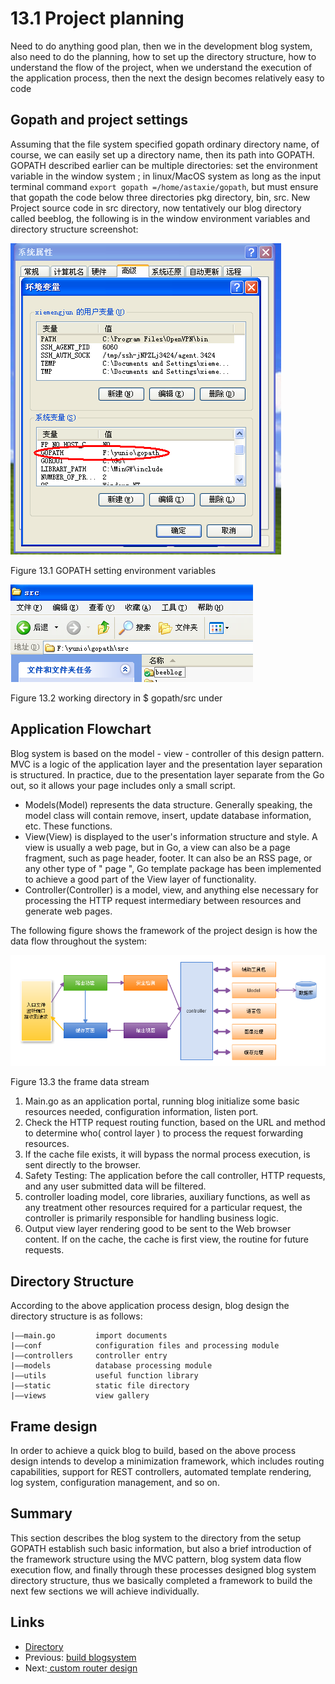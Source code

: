 # 13.1 Project planning
Need to do anything good plan, then we in the development blog system, also need to do the planning, how to set up the directory structure, how to understand the flow of the project, when we understand the execution of the application process, then the next the design becomes relatively easy to code

## Gopath and project settings
Assuming that the file system specified gopath ordinary directory name, of course, we can easily set up a directory name, then its path into GOPATH. GOPATH described earlier can be multiple directories: set the environment variable in the window system ; in linux/MacOS system as long as the input terminal command `export gopath =/home/astaxie/gopath`, but must ensure that gopath the code below three directories pkg directory, bin, src. New Project source code in src directory, now tentatively our blog directory called beeblog, the following is in the window environment variables and directory structure screenshot:

![](images/13.1.gopath.png?raw=true)

Figure 13.1 GOPATH setting environment variables

![](images/13.1.gopath2.png?raw=true)

Figure 13.2 working directory in $ gopath/src under

## Application Flowchart
Blog system is based on the model - view - controller of this design pattern. MVC is a logic of the application layer and the presentation layer separation is structured. In practice, due to the presentation layer separate from the Go out, so it allows your page includes only a small script.

- Models(Model) represents the data structure. Generally speaking, the model class will contain remove, insert, update database information, etc. These functions.
- View(View) is displayed to the user's information structure and style. A view is usually a web page, but in Go, a view can also be a page fragment, such as page header, footer. It can also be an RSS page, or any other type of " page ", Go template package has been implemented to achieve a good part of the View layer of functionality.
- Controller(Controller) is a model, view, and anything else necessary for processing the HTTP request intermediary between resources and generate web pages.

The following figure shows the framework of the project design is how the data flow throughout the system:

![](images/13.1.flow.png?raw=true)

Figure 13.3 the frame data stream

1. Main.go as an application portal, running blog initialize some basic resources needed, configuration information, listen port.
2. Check the HTTP request routing function, based on the URL and method to determine who( control layer ) to process the request forwarding resources.
3. If the cache file exists, it will bypass the normal process execution, is sent directly to the browser.
4. Safety Testing: The application before the call controller, HTTP requests, and any user submitted data will be filtered.
5. controller loading model, core libraries, auxiliary functions, as well as any treatment other resources required for a particular request, the controller is primarily responsible for handling business logic.
6. Output view layer rendering good to be sent to the Web browser content. If on the cache, the cache is first view, the routine for future requests.

## Directory Structure
According to the above application process design, blog design the directory structure is as follows:

	|——main.go         import documents
	|——conf            configuration files and processing module
	|——controllers     controller entry
	|——models          database processing module
	|——utils           useful function library
	|——static          static file directory
    |——views           view gallery

## Frame design
In order to achieve a quick blog to build, based on the above process design intends to develop a minimization framework, which includes routing capabilities, support for REST controllers, automated template rendering, log system, configuration management, and so on.

## Summary
This section describes the blog system to the directory from the setup GOPATH establish such basic information, but also a brief introduction of the framework structure using the MVC pattern, blog system data flow execution flow, and finally through these processes designed blog system directory structure, thus we basically completed a framework to build the next few sections we will achieve individually.
## Links
* [Directory](<preface.md>)
* Previous: [build blogsystem ](<13.0.md>)
* Next:[ custom router design](<13.2.md>)
